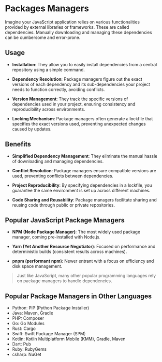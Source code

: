 # Packages Managers

Imagine your JavaScript application relies on various functionalities provided by external libraries or frameworks. These are called dependencies. Manually downloading and managing these dependencies can be cumbersome and error-prone.

## Usage

-   **Installation**: They allow you to easily install dependencies from a central repository using a simple command.

-   **Dependency Resolution**: Package managers figure out the exact versions of each dependency and its sub-dependencies your project needs to function correctly, avoiding conflicts.

-   **Version Management**: They track the specific versions of dependencies used in your project, ensuring consistency and reproducibility across environments.

-   **Locking Mechanism**: Package managers often generate a lockfile that specifies the exact versions used, preventing unexpected changes caused by updates.

## Benefits

-   **Simplified Dependency Management**: They eliminate the manual hassle of downloading and managing dependencies.

-   **Conflict Resolution**: Package managers ensure compatible versions are used, preventing conflicts between dependencies.

-   **Project Reproducibility**: By specifying dependencies in a lockfile, you guarantee the same environment is set up across different machines.

-   **Code Sharing and Reusability**: Package managers facilitate sharing and reusing code through public or private repositories.

## Popular JavaScript Package Managers

-   **NPM (Node Package Manager)**: The most widely used package manager, coming pre-installed with Node.js.

-   **Yarn (Yet Another Resource Negotiator)**: Focused on performance and deterministic builds (consistent results across machines).

-   **pnpm (performant npm)**: Newer entrant with a focus on efficiency and disk space management.

> Just like JavaScript, many other popular programming languages rely on package managers to handle dependencies.

## Popular Package Managers in Other Languages

-   Python: PIP (Python Package Installer)
-   Java: Maven, Gradle
-   PHP: Composer
-   Go: Go Modules
-   Rust: Cargo
-   Swift: Swift Package Manager (SPM)
-   Kotlin: Kotlin Multiplatform Mobile (KMM), Gradle, Maven
-   Dart: Pub
-   Ruby: RubyGems
-   csharp: NuGet
